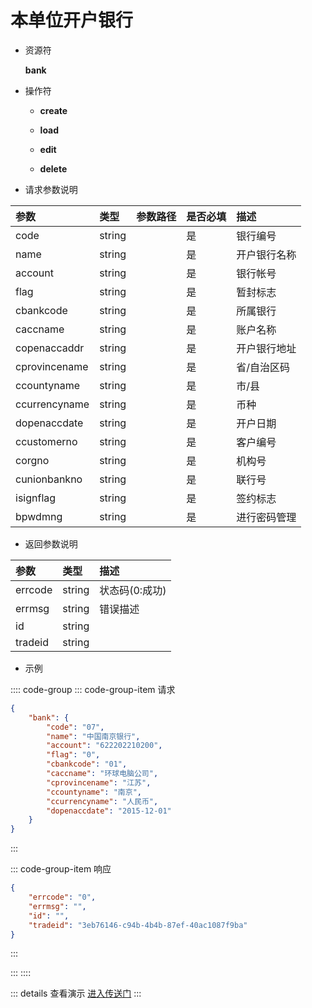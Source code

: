 # 本单位开户银行

- 资源符

  **bank**
  
- 操作符

  - **create** <Badge type="tip" text="v1" vertical="top" />

  - **load** <Badge type="tip" text="v2" vertical="top" />

  - **edit** <Badge type="tip" text="v2" vertical="top" />

  - **delete** <Badge type="tip" text="v2" vertical="top" />

- 请求参数说明

|参数				|类型	|参数路径	|是否必填	|描述					|
|:-					|:-		|:-			|:-			|:-						|
|code				|string |			|是			|银行编号				|
|name				|string |			|是			|开户银行名称				|
|account			|string	|			|是			|银行帐号				|
|flag				|string	|			|是			|暂封标志				|
|cbankcode			|string	|			|是			|所属银行				|
|caccname			|string	|			|是			|账户名称				|
|copenaccaddr		|string	|			|是			|开户银行地址				|
|cprovincename		|string	|			|是			|省/自治区码				|
|ccountyname		|string	|			|是			|市/县					|
|ccurrencyname		|string	|			|是			|币种					|
|dopenaccdate		|string	|			|是			|开户日期				|
|ccustomerno		|string	|			|是			|客户编号				|
|corgno				|string	|			|是			|机构号					|
|cunionbankno		|string	|			|是			|联行号					|
|isignflag			|string	|			|是			|签约标志				|
|bpwdmng			|string	|			|是			|进行密码管理				|

- 返回参数说明

|参数   |类型     |描述           |
|:-     |:-       |:-            |
|errcode|string   |状态码(0:成功) |
|errmsg |string   |错误描述       |
|id     |string   |               |
|tradeid|string   |               |

- 示例

:::: code-group
::: code-group-item 请求

```json
{
    "bank": {
        "code": "07",
        "name": "中国南京银行",
        "account": "622202210200",
        "flag": "0",
        "cbankcode": "01",
        "caccname": "环球电脑公司",
        "cprovincename": "江苏",
        "ccountyname": "南京",
        "ccurrencyname": "人民币",
        "dopenaccdate": "2015-12-01"
    }
}
```

:::

::: code-group-item 响应

```json
{
    "errcode": "0",
    "errmsg": "",
    "id": "",
    "tradeid": "3eb76146-c94b-4b4b-87ef-40ac1087f9ba"
}
```

:::

:::
::::

::: details 查看演示
[进入传送门](http://47.117.141.19/gif/bank.gif)
:::
